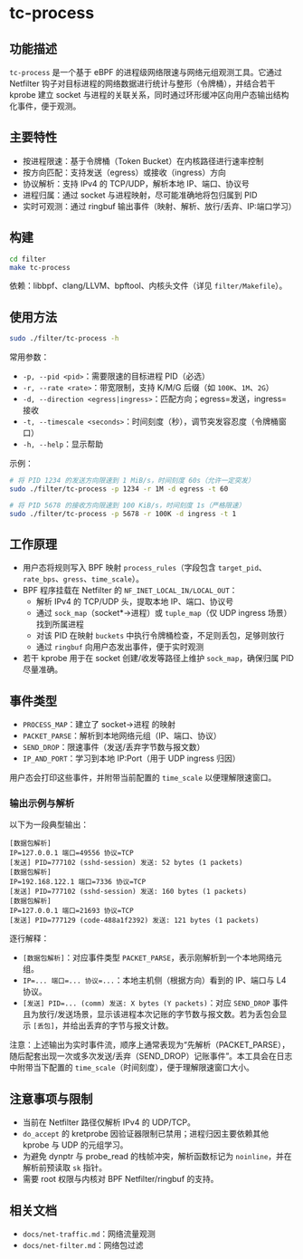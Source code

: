 # tc-process

## 功能描述

`tc-process` 是一个基于 eBPF 的进程级网络限速与网络元组观测工具。它通过 Netfilter 钩子对目标进程的网络数据进行统计与整形（令牌桶），并结合若干 kprobe 建立 socket 与进程的关联关系，同时通过环形缓冲区向用户态输出结构化事件，便于观测。

## 主要特性

- 按进程限速：基于令牌桶（Token Bucket）在内核路径进行速率控制
- 按方向匹配：支持发送（egress）或接收（ingress）方向
- 协议解析：支持 IPv4 的 TCP/UDP，解析本地 IP、端口、协议号
- 进程归属：通过 socket 与进程映射，尽可能准确地将包归属到 PID
- 实时可观测：通过 ringbuf 输出事件（映射、解析、放行/丢弃、IP:端口学习）

## 构建

```bash
cd filter
make tc-process
```

依赖：libbpf、clang/LLVM、bpftool、内核头文件（详见 `filter/Makefile`）。

## 使用方法

```bash
sudo ./filter/tc-process -h
```

常用参数：
- `-p, --pid <pid>`：需要限速的目标进程 PID（必选）
- `-r, --rate <rate>`：带宽限制，支持 K/M/G 后缀（如 `100K`、`1M`、`2G`）
- `-d, --direction <egress|ingress>`：匹配方向；egress=发送，ingress=接收
- `-t, --timescale <seconds>`：时间刻度（秒），调节突发容忍度（令牌桶窗口）
- `-h, --help`：显示帮助

示例：
```bash
# 将 PID 1234 的发送方向限速到 1 MiB/s，时间刻度 60s（允许一定突发）
sudo ./filter/tc-process -p 1234 -r 1M -d egress -t 60

# 将 PID 5678 的接收方向限速到 100 KiB/s，时间刻度 1s（严格限速）
sudo ./filter/tc-process -p 5678 -r 100K -d ingress -t 1
```

## 工作原理

- 用户态将规则写入 BPF 映射 `process_rules`（字段包含 `target_pid`、`rate_bps`、`gress`、`time_scale`）。
- BPF 程序挂载在 Netfilter 的 `NF_INET_LOCAL_IN/LOCAL_OUT`：
  - 解析 IPv4 的 TCP/UDP 头，提取本地 IP、端口、协议号
  - 通过 `sock_map`（socket*→进程）或 `tuple_map`（仅 UDP ingress 场景）找到所属进程
  - 对该 PID 在映射 `buckets` 中执行令牌桶检查，不足则丢包，足够则放行
  - 通过 `ringbuf` 向用户态发出事件，便于实时观测
- 若干 kprobe 用于在 socket 创建/收发等路径上维护 `sock_map`，确保归属 PID 尽量准确。

## 事件类型

- `PROCESS_MAP`：建立了 socket→进程 的映射
- `PACKET_PARSE`：解析到本地网络元组（IP、端口、协议）
- `SEND_DROP`：限速事件（发送/丢弃字节数与报文数）
- `IP_AND_PORT`：学习到本地 IP:Port（用于 UDP ingress 归因）

用户态会打印这些事件，并附带当前配置的 `time_scale` 以便理解限速窗口。

### 输出示例与解析

以下为一段典型输出：

```
[数据包解析]
IP=127.0.0.1 端口=49556 协议=TCP
[发送] PID=777102 (sshd-session) 发送: 52 bytes (1 packets)
[数据包解析]
IP=192.168.122.1 端口=7336 协议=TCP
[发送] PID=777102 (sshd-session) 发送: 160 bytes (1 packets)
[数据包解析]
IP=127.0.0.1 端口=21693 协议=TCP
[发送] PID=777129 (code-488a1f2392) 发送: 121 bytes (1 packets)
```

逐行解释：
- `[数据包解析]`：对应事件类型 `PACKET_PARSE`，表示刚解析到一个本地网络元组。
- `IP=... 端口=... 协议=...`：本地主机侧（根据方向）看到的 IP、端口与 L4 协议。
- `[发送] PID=... (comm) 发送: X bytes (Y packets)`：对应 `SEND_DROP` 事件且为放行/发送场景，显示该进程本次记账的字节数与报文数。若为丢包会显示 `[丢包]`，并给出丢弃的字节与报文计数。

注意：上述输出为实时事件流，顺序上通常表现为“先解析（PACKET_PARSE），随后配套出现一次或多次发送/丢弃（SEND_DROP）记账事件”。本工具会在日志中附带当下配置的 `time_scale`（时间刻度），便于理解限速窗口大小。

## 注意事项与限制

- 当前在 Netfilter 路径仅解析 IPv4 的 UDP/TCP。
- `do_accept` 的 kretprobe 因验证器限制已禁用；进程归因主要依赖其他 kprobe 与 UDP 的元组学习。
- 为避免 dynptr 与 probe_read 的栈帧冲突，解析函数标记为 `noinline`，并在解析前预读取 `sk` 指针。
- 需要 root 权限与内核对 BPF Netfilter/ringbuf 的支持。

## 相关文档

- `docs/net-traffic.md`：网络流量观测
- `docs/net-filter.md`：网络包过滤
